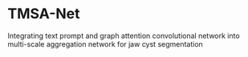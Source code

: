 # TMSA-Net
Integrating text prompt and graph attention convolutional network into multi-scale aggregation network for jaw cyst segmentation 
